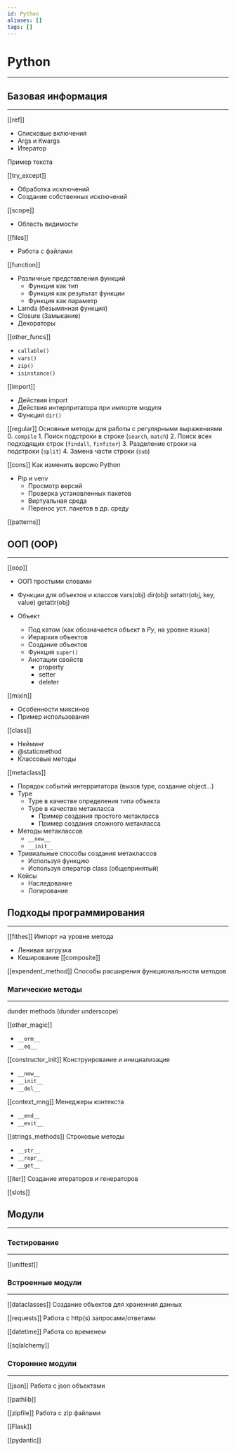 ```yaml
---
id: Python
aliases: []
tags: []
---
```


# Python
---

## Базовая информация
---
[[ref]]
- Списковые включения
- Args и Kwargs
- Итератор

Пример текста

[[try_except]]
- Обработка исключений
- Создание собственных исключений

[[scope]]
- Область видимости

[[files]]
- Работа с файлами

[[function]]
- Различные представления функций
    - Функция как тип
    - Функция как результат функции
    - Функция как параметр
- Lamda (безымянная функция)
- Closure (Замыкание)
- Декораторы

[[other_funcs]]
- `callable()`
- `vars()`
- `zip()`
- `isinstance()`


[[import]]
- Действия import
- Действия интерпритатора при импорте модуля
- Функция `dir() `

[[regular]]
Основные методы для работы с регулярными выражениями
    0. `compile`
    1. Поиск подстроки в строке (`search`, `match`)
    2. Поиск всех подходящих строк (`findall`, `finfiter`)
    3. Разделение строки на подстроки (`split`)
    4. Замена части строки (`sub`)

[[cons]]
Как изменить версию Python
- Pip и venv
    - Просмотр версий
    - Проверка установленных пакетов
    - Виртуальная среда
    - Перенос уст. пакетов в др. среду

[[patterns]]


## ООП (OOP)
---
[[oop]]
- ООП простыми словами
- Функции для объектов и классов
    vars(obj)
    dir(obj)
    setattr(obj, key, value)
    getattr(obj)

- Объект
    - Под катом (как обозначается объект в *Py*, на уровне языка)
    - Иерархия объектов
    - Создание объектов
    - Функция `super()`
    - Анотации свойств
       - property
       - setter
       - deleter

[[mixin]]
- Особенности миксинов
- Пример использования

[[class]]
- Нейминг
- @staticmethod
- Классовые методы

[[metaclass]]
- Порядок событий интерритатора (вызов type, создание object...)
- Type
    - Type в качестве определения типа объекта
    - Type в качестве метакласса
       - Пример создания простого метакласса
       - Пример создания сложного метакласса
- Методы метаклассов
    - `__new__`
    - `__init__`
- Тривиальные способы создания метаклассов
    - Используя функцию
    - Используя оператор class (общепринятый)
- Кейсы
    - Наследование
    - Логирование

## Подходы программирования
---

[[fithes]]
Импорт на уровне метода
- Ленивая загрузка
- Кеширование
[[composite]]

[[expendent_method]]
Способы расширения функциональности методов


### Магические методы
---
dunder methods (dunder underscope)

[[other_magic]]
- `__orm__`
- `__eq__`

[[constructor_init]]
Конструирование и инициализация
- `__new__`
- `__init__`
- `__del__`

[[context_mng]]
Менеджеры контекста
- `__end__`
- `__exit__`

[[strings_methods]]
Строковые методы
- `__str__`
- `__repr__`
- `__get__`

[[iter]]
Создание итераторов и генераторов

[[slots]]


## Модули
---

### Тестирование
---
[[unittest]]

### Встроенные модули
---
[[dataclasses]]
Создание объектов для храненния данных

[[requests]]
Работа с http(s) запросами/ответами

[[datetime]]
Работа со временем

[[sqlalchemy]]

### Сторонние модули
---
[[json]]
Работа с json объектами

[[pathlib]]

[[zipfile]]
Работа с zip файлами

[[Flask]]

[[pydantic]]
